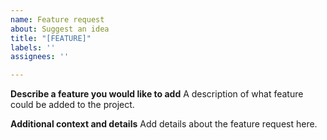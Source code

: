 ```yaml
---
name: Feature request
about: Suggest an idea
title: "[FEATURE]"
labels: ''
assignees: ''

---
```


**Describe a feature you would like to add**
A description of what feature could be added to the project.

**Additional context and details**
Add details about the feature request here.
